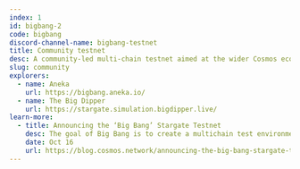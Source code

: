 ```yaml
---
index: 1
id: bigbang-2
code: bigbang
discord-channel-name: bigbang-testnet
title: Community testnet
desc: A community-led multi-chain testnet aimed at the wider Cosmos ecosystem and independent zone developers focusing on feature testing and experimental development.
slug: community
explorers:
  - name: Aneka
    url: https://bigbang.aneka.io/
  - name: The Big Dipper
    url: https://stargate.simulation.bigdipper.live/
learn-more:
  - title: Announcing the ‘Big Bang’ Stargate Testnet
    desc: The goal of Big Bang is to create a multichain test environment that tests, simulates, and benchmarks the post-Stargate Cosmos.
    date: Oct 16
    url: https://blog.cosmos.network/announcing-the-big-bang-stargate-testnet-a27a7b74a903
---
```


<!-- ## SAMUEL L. IPSUM

Your bones don't break, mine do. That's clear. Your cells react to bacteria and viruses differently than mine. You don't get sick, I do. That's also clear. But for some reason, you and I react the exact same way to water. We swallow it too fast, we choke. We get some in our lungs, we drown. However unreal it may seem, we are connected, you and I. We're on the same curve, just on opposite ends. -->

<section-migration :channel="discord-channel-name" :code="code"></section-migration>

<section-explorer :data="explorers"></section-explorer>

<section-learn-more :data="learn-more"></section-learn-more>